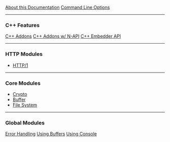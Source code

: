 <!-- Note.: This navigation is illustrative and not all entries actually exist in this example

- Initially all Navigation entries are generated and follow the specification
- The Navigation Markdown file supports any Markdown syntax and gets converted then to MDX/HTML
- Navigation files can load other Navigation files, the tooling will identify Navigation files by the reserved name `navigation.md`
- Navigation files as any other file here are localised

-->

[About this Documentation](about-this-documentation.md)
[Command Line Options](cli/index.md)

---

### C++ Features

[C++ Addons](core/addons.md)
[C++ Addons w/ N-API](core/n-api.md)
[C++ Embedder API](core/embedding.md)

---

### HTTP Modules

- [HTTP/1](modules/http/navigation.en.md)

<!-- Other HTTP modules below -->

---

### Core Modules

- [Crypto](modules/crypto/navigation.en.md)
- [Buffer](modules/buffer/navigation.en.md)
- [File System](modules/fs/navigation.en.md)

<!-- Remaining Core modules here ... -->

---

### Global Modules

[Error Handling](guides/error-handling.md)
[Using Buffers](guides/buffers.md)
[Using Console](guides/console.md)

<!-- This Navigation is just an example and doesn't represent a realistic scenario -->
<!-- This Navigation will initially be generated but then it can be edited to have sections such as shown above -->
